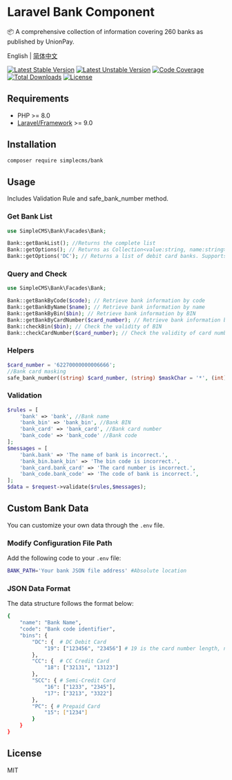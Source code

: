 
# Laravel Bank Component

📦 A comprehensive collection of information covering 260 banks as published by UnionPay.

English | [简体中文](/README-zhCN.md)

[![Latest Stable Version](https://poser.pugx.org/simplecms/bank/v/stable.svg)](https://packagist.org/packages/simplecms/bank) [![Latest Unstable Version](https://poser.pugx.org/simplecms/bank/v/unstable.svg)](https://packagist.org/packages/simplecms/bank) [![Code Coverage](https://scrutinizer-ci.com/g/overtrue/easy-sms/badges/coverage.png?b=master)](https://scrutinizer-ci.com/g/hackout/simplecms-bank/?branch=master) [![Total Downloads](https://poser.pugx.org/simplecms/bank/downloads)](https://packagist.org/packages/simplecms/bank) [![License](https://poser.pugx.org/simplecms/bank/license)](https://packagist.org/packages/simplecms/bank)

## Requirements

- PHP >= 8.0
- [Laravel/Framework](https://packagist.org/packages/laravel/framework) >= 9.0

## Installation

```bash
composer require simplecms/bank
```

## Usage

Includes Validation Rule and safe_bank_number method. 

### Get Bank List

```php
use SimpleCMS\Bank\Facades\Bank; 

Bank::getBankList(); //Returns the complete list
Bank::getOptions(); // Returns as Collection<value:string, name:string>
Bank::getOptions('DC'); // Returns a list of debit card banks. Supports all, DC, CC, SCC, PC
```

### Query and Check

```php
use SimpleCMS\Bank\Facades\Bank; 

Bank::getBankByCode($code); // Retrieve bank information by code
Bank::getBankByName($name); // Retrieve bank information by name
Bank::getBankByBin($bin); // Retrieve bank information by BIN
Bank::getBankByCardNumber($card_number); // Retrieve bank information by card number
Bank::checkBin($bin); // Check the validity of BIN
Bank::checkCardNumber($card_number); // Check the validity of card number
```

### Helpers

```php
$card_number = '62270000000006666';
//Bank card masking
safe_bank_number((string) $card_number, (string) $maskChar = '*', (int) $start = 6, (int) $length = 4); // 622700********6666

```

### Validation

```php
$rules = [
    'bank' => 'bank', //Bank name
    'bank_bin' => 'bank_bin', //Bank BIN
    'bank_card' => 'bank_card', //Bank card number
    'bank_code' => 'bank_code' //Bank code
];
$messages = [
    'bank.bank' => 'The name of bank is incorrect.',
    'bank_bin.bank_bin' => 'The bin code is incorrect.',
    'bank_card.bank_card' => 'The card number is incorrect.',
    'bank_code.bank_code' => 'The code of bank is incorrect.',
];
$data = $request->validate($rules,$messages);
```

## Custom Bank Data

You can customize your own data through the ```.env``` file.

### Modify Configuration File Path

Add the following code to your ```.env``` file:

```bash
BANK_PATH='Your bank JSON file address' #Absolute location
```

### JSON Data Format

The data structure follows the format below:

```bash
{
    "name": "Bank Name",
    "code": "Bank code identifier",
    "bins": {
        "DC": {  # DC Debit Card
            "19": ["123456", "23456"] # 19 is the card number length, numeric content is the BIN code
        },
        "CC": {  # CC Credit Card
            "18": ["32131", "13123"]
        },
        "SCC": { # Semi-Credit Card
            "16": ["1233", "2345"],
            "17": ["3213", "3322"]
        },
        "PC": { # Prepaid Card
            "15": ["1234"]
        }
    }
}
```

## License

MIT

